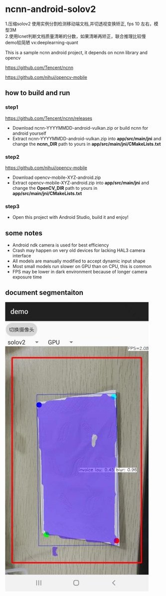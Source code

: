 # ncnn-android-solov2

1.压缩solov2 使用实例分割检测移动端文档,并切透视变换矫正, fps 10 左右，模型3M <br>
2.使用lcnet判断文档质量清晰的分数，如果清晰再矫正，联合推理比较慢 <br>
demo较简陋 vx:deeplearning-quant<br>

This is a sample ncnn android project, it depends on ncnn library and opencv

https://github.com/Tencent/ncnn

https://github.com/nihui/opencv-mobile

## how to build and run
### step1
https://github.com/Tencent/ncnn/releases

* Download ncnn-YYYYMMDD-android-vulkan.zip or build ncnn for android yourself
* Extract ncnn-YYYYMMDD-android-vulkan.zip into **app/src/main/jni** and change the **ncnn_DIR** path to yours in **app/src/main/jni/CMakeLists.txt**

### step2
https://github.com/nihui/opencv-mobile

* Download opencv-mobile-XYZ-android.zip
* Extract opencv-mobile-XYZ-android.zip into **app/src/main/jni** and change the **OpenCV_DIR** path to yours in **app/src/main/jni/CMakeLists.txt**

### step3
* Open this project with Android Studio, build it and enjoy!

## some notes
* Android ndk camera is used for best efficiency
* Crash may happen on very old devices for lacking HAL3 camera interface
* All models are manually modified to accept dynamic input shape
* Most small models run slower on GPU than on CPU, this is common
* FPS may be lower in dark environment because of longer camera exposure time

## document segmentaiton
![](detect.jpg)

